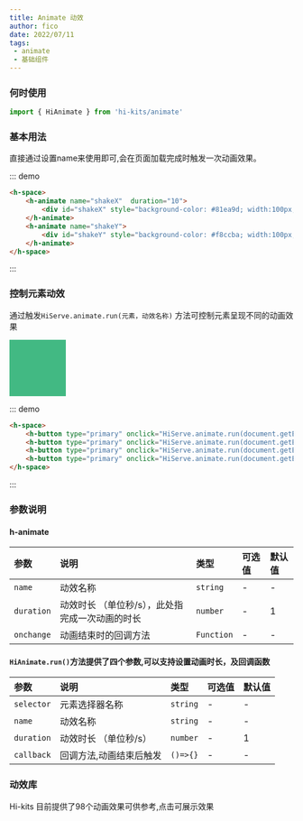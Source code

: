 ```yaml
---
title: Animate 动效
author: fico
date: 2022/07/11
tags:
 - animate
 - 基础组件
---
```

### 何时使用
```ts
import { HiAnimate } from 'hi-kits/animate'
```
### 基本用法
直接通过设置name来使用即可,会在页面加载完成时触发一次动画效果。

::: demo
```html
<h-space>
    <h-animate name="shakeX"  duration="10">
        <div id="shakeX" style="background-color: #81ea9d; width:100px; height:100px; color: #fff;text-align:center;line-height: 100px;" onclick=" HiServe.animate.run(document.getElementById('shakeX'), 'shakeX')">左右晃动</div>
    </h-animate>
    <h-animate name="shakeY">
        <div id="shakeY" style="background-color: #f8ccba; width:100px; height:100px;  color: #fff;text-align:center;line-height: 100px;" onclick=" HiServe.animate.run(document.getElementById('shakeY'), 'shakeY')">上下晃动</div>
    </h-animate>
</h-space>

```
:::
### 控制元素动效

通过触发`HiServe.animate.run(元素，动效名称)` 方法可控制元素呈现不同的动画效果
<div id="AnimateBox" style="background-color: #42b983; width:100px; height:100px"></div>

::: demo
```html
<h-space>
    <h-button type="primary" onclick="HiServe.animate.run(document.getElementById('AnimateBox'), 'bounce')">bounce</h-button>
    <h-button type="primary" onclick="HiServe.animate.run(document.getElementById('AnimateBox'), 'flash')">flash</h-button>
    <h-button type="primary" onclick="HiServe.animate.run(document.getElementById('AnimateBox'), 'headShake')">headShake</h-button>
    <h-button type="primary" onclick="HiServe.animate.run(document.getElementById('AnimateBox'), 'heartBeat',10)">heartBeat</h-button>
</h-space>

```
:::
### 参数说明

#### h-animate
|参数|说明|类型|可选值|默认值
|:--|:--|:--|:-----|:---
| `name` | 动效名称 | `string` | - | -
| `duration` | 动效时长 （单位秒/s），此处指完成一次动画的时长 | `number` | - | 1
| `onchange` | 动画结束时的回调方法 | `Function` | - | -


#### `HiAnimate.run()`方法提供了四个参数,可以支持设置动画时长，及回调函数

|参数|说明|类型|可选值|默认值
|:--|:--|:--|:-----|:---
| `selector` | 元素选择器名称 | `string` | - | -
| `name` | 动效名称 | `string` | - | -
| `duration` | 动效时长 （单位秒/s） | `number` | - | 1
| `callback` | 回调方法,动画结束后触发 | `()=>{}` | - | -  | -

### 动效库
Hi-kits 目前提供了98个动画效果可供参考,点击可展示效果

<activeList />

